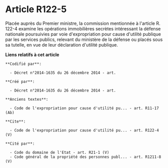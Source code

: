 # Article R122-5

Placée auprès du Premier ministre, la commission mentionnée à l'article R. 122-4 examine les opérations immobilières secrètes
intéressant la défense nationale poursuivies par voie d'expropriation pour cause d'utilité publique par les services publics,
relevant du ministère de la défense ou placés sous sa tutelle, en vue de leur déclaration d'utilité publique.

**Liens relatifs à cet article**

	**Codifié par**:

	  - Décret n°2014-1635 du 26 décembre 2014 - art.

	**Créé par**:

	  - Décret n°2014-1635 du 26 décembre 2014 - art.

	**Anciens textes**:

	  - Code de l'expropriation pour cause d'utilité pu... - art. R11-17 (Ab)

	**Cite**:

	  - Code de l'expropriation pour cause d'utilité pu... - art. R122-4 (V)

	**Cité par**:

	  - Code du domaine de l'Etat - art. R21-1 (V)
	  - Code général de la propriété des personnes publ... - art. R1211-8 (V)
